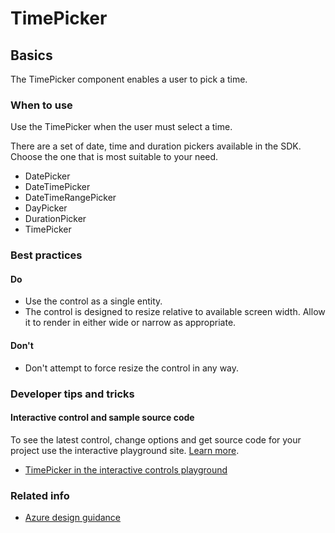 ﻿# TimePicker

 
<a name="basics"></a>
## Basics
The TimePicker component enables a user to pick a time.



<!-- TODO get an IMAGE to embed here -->

<!-- TODO get an SAMPLE CODE to embed here -->

 
<a name="basics-when-to-use"></a>
### When to use
Use the TimePicker when the user must select a time.

There are a set of date, time and duration pickers available in the SDK.  Choose the one that is most suitable to your need.
* DatePicker
* DateTimePicker
* DateTimeRangePicker
* DayPicker
* DurationPicker
* TimePicker



 
<a name="basics-best-practices"></a>
### Best practices


<a name="basics-best-practices-do"></a>
#### Do

* Use the control as a single entity.
* The control is designed to resize relative to available screen width. Allow it to render in either wide or narrow as appropriate.

<a name="basics-best-practices-don-t"></a>
#### Don&#39;t

* Don't attempt to force resize the control in any way.




 
<a name="basics-developer-tips-and-tricks"></a>
### Developer tips and tricks



<a name="basics-developer-tips-and-tricks-interactive-control-and-sample-source-code"></a>
#### Interactive control and sample source code
To see the latest control, change options and get source code for your project use the interactive playground site.  [Learn more](./top-extensions-controls-playground.md).

*  <a href="https://ms.portal.azure.com/?Microsoft_Azure_Playground=true#blade/Microsoft_Azure_Playground/ControlsIndexBlade/TimePicker_create_Playground" target="_blank">TimePicker in the interactive controls playground</a>

 


 
<a name="basics-related-info"></a>
### Related info

* [Azure design guidance](http://aka.ms/portalfx/design)


